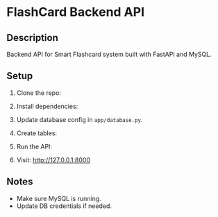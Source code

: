 # FlashCard Backend API

## Description
Backend API for Smart Flashcard system built with FastAPI and MySQL.

## Setup

1. Clone the repo:

2. Install dependencies:
   
3. Update database config in `app/database.py`.

4. Create tables:
5.  Run the API:
6. Visit:
http://127.0.0.1:8000

## Notes
- Make sure MySQL is running.
- Update DB credentials if needed.
